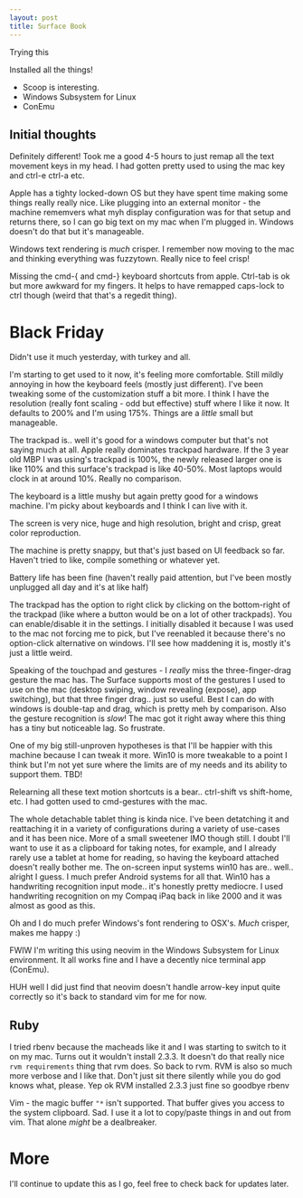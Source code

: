 ```yaml
---
layout: post
title: Surface Book
---
```


Trying this

Installed all the things! 
* Scoop is interesting. 
* Windows Subsystem for Linux
* ConEmu

## Initial thoughts

Definitely different! Took me a good 4-5 hours to just remap all the text movement keys in my head. I had gotten pretty used to using the mac key and ctrl-e ctrl-a etc.

Apple has a tighty locked-down OS but they have spent time making some things really really nice. Like plugging into an external monitor - the machine rememvers what myh display configuration was for that setup and returns there, so I can go big text on my mac when I'm plugged in. Windows doesn't do that but it's manageable.

Windows text rendering is _much_ crisper. I remember now moving to the mac and thinking everything was fuzzytown. Really nice to feel crisp!

Missing the cmd-{ and cmd-} keyboard shortcuts from apple. Ctrl-tab is ok but more awkward for my fingers. It helps to have remapped caps-lock to ctrl though (weird that that's a regedit thing).

# Black Friday

Didn't use it much yesterday, with turkey and all.

I'm starting to get used to it now, it's feeling more comfortable. Still mildly annoying in how the keyboard feels (mostly just different). I've been tweaking some of the customization stuff a bit more. I think I have the resolution (really font scaling - odd but effective) stuff where I like it now. It defaults to 200% and I'm using 175%. Things are a _little_ small but manageable.

The trackpad is.. well it's good for a windows computer but that's not saying much at all. Apple really dominates trackpad hardware. If the 3 year old MBP I was using's trackpad is 100%, the newly released larger one is like 110% and this surface's trackpad is like 40-50%. Most laptops would clock in at around 10%. Really no comparison.

The keyboard is a little mushy but again pretty good for a windows machine. I'm picky about keyboards and I think I can live with it.

The screen is very nice, huge and high resolution, bright and crisp, great color reproduction.

The machine is pretty snappy, but that's just based on UI feedback so far. Haven't tried to like, compile something or whatever yet.

Battery life has been fine (haven't really paid attention, but I've been mostly unplugged all day and it's at like half)

The trackpad has the option to right click by clicking on the bottom-right of the trackpad (like where a button would be on a lot of other trackpads). You can enable/disable it in the settings. I initially disabled it because I was used to the mac not forcing me to pick, but I've reenabled it because there's no option-click alternative on windows. I'll see how maddening it is, mostly it's just a little weird.

Speaking of the touchpad and gestures - I _really_ miss the three-finger-drag gesture the mac has. The Surface supports most of the gestures I used to use on the mac (desktop swiping, window revealing (expose), app switching), but that three finger drag.. just so useful. Best I can do with windows is double-tap and drag, which is pretty meh by comparison.
Also the gesture recognition is _slow_! The mac got it right away where this thing has a tiny but noticeable lag. So frustrate.

One of my big still-unproven hypotheses is that I'll be happier with this machine because I can tweak it more. Win10 is more tweakable to a point I think but I'm not yet sure where the limits are of my needs and its ability to support them. TBD!

Relearning all these text motion shortcuts is a bear.. ctrl-shift vs shift-home, etc. I had gotten used to cmd-gestures with the mac.

The whole detachable tablet thing is kinda nice. I've been detatching it and reattaching it in a variety of configurations during a variety of use-cases and it has been nice. More of a small sweetener IMO though still. I doubt I'll want to use it as a clipboard for taking notes, for example, and I already rarely use a tablet at home for reading, so having the keyboard attached doesn't really bother me. The on-screen input systems win10 has are.. well.. alright I guess. I much prefer Android systems for all that. Win10 has a handwriting recognition input mode.. it's honestly pretty mediocre. I used handwriting recognition on my Compaq iPaq back in like 2000 and it was almost as good as this.

Oh and I do much prefer Windows's font rendering to OSX's. _Much_ crisper, makes me happy :)

FWIW I'm writing this using neovim in the Windows Subsystem for Linux environment. It all works fine and I have a decently nice terminal app (ConEmu).

HUH well I did just find that neovim doesn't handle arrow-key input quite correctly so it's back to standard vim for me for now.

## Ruby

I tried rbenv because the macheads like it and I was starting to switch to it on my mac. Turns out it wouldn't install 2.3.3. It doesn't do that really nice `rvm requirements` thing that rvm does. So back to rvm. RVM is also so much more verbose and I like that. Don't just sit there silently while you do god knows what, please.
Yep ok RVM installed 2.3.3 just fine so goodbye rbenv

Vim - the magic buffer `"*` isn't supported. That buffer gives you access to the system clipboard. Sad. I use it a lot to copy/paste things in and out from vim. That alone _might_ be a dealbreaker.

# More

I'll continue to update this as I go, feel free to check back for updates later.
